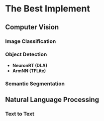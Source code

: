 # The Best Implement
## Computer Vision
### Image Classification
### Object Detection
* **NeuronRT (DLA)**
* **ArmNN (TFLite)**
### Semantic Segmentation
## Natural Language Processing
### Text to Text
